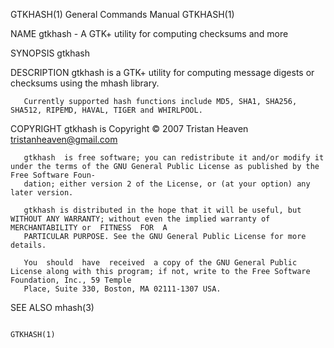 GTKHASH(1)                                                             General Commands Manual                                                            GTKHASH(1)

NAME
       gtkhash - A GTK+ utility for computing checksums and more

SYNOPSIS
       gtkhash

DESCRIPTION
       gtkhash is a GTK+ utility for computing message digests or checksums using the mhash library.

       Currently supported hash functions include MD5, SHA1, SHA256, SHA512, RIPEMD, HAVAL, TIGER and WHIRLPOOL.

COPYRIGHT
       gtkhash is Copyright © 2007 Tristan Heaven <tristanheaven@gmail.com>

       gtkhash  is free software; you can redistribute it and/or modify it under the terms of the GNU General Public License as published by the Free Software Foun‐
       dation; either version 2 of the License, or (at your option) any later version.

       gtkhash is distributed in the hope that it will be useful, but WITHOUT ANY WARRANTY; without even the implied warranty of MERCHANTABILITY or  FITNESS  FOR  A
       PARTICULAR PURPOSE. See the GNU General Public License for more details.

       You  should  have  received  a copy of the GNU General Public License along with this program; if not, write to the Free Software Foundation, Inc., 59 Temple
       Place, Suite 330, Boston, MA 02111-1307 USA.

SEE ALSO
       mhash(3)

                                                                                                                                                          GTKHASH(1)

